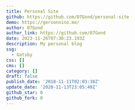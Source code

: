```yaml
---
title: Personal Site
github: https://github.com/07Gond/personal-site
demo: https://gersonnino.me/
author: 07Gond
author_link: https://github.com/07Gond
date: 2023-11-26T07:30:23.193Z
description: My personal blog
ssg:
  - Gatsby
css: []
cms: []
category: []
draft: false
publish_date: '2018-11-11T02:03:38Z'
update_date: '2020-11-13T23:05:49Z'
github_star: 0
github_fork: 0
---
```

